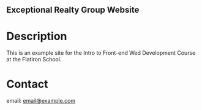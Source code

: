 Exceptional Realty Group Website
---

# Description

This is an example site for the Intro to Front-end Wed Development Course at the Flatiron School.

# Contact
email: email@example.com 
